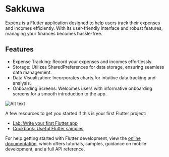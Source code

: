 # Sakkuwa

Expenz is a Flutter application designed to help users track their expenses and incomes efficiently. With its user-friendly interface and robust features, managing your finances becomes hassle-free.

## Features
* Expense Tracking: Record your expenses and incomes effortlessly.
* Storage: Utilizes SharedPreferences for data storage, ensuring seamless data management.
* Data Visualization: Incorporates charts for intuitive data tracking and analysis.
* Onboarding Screens: Welcomes users with informative onboarding screens for a smooth introduction to the app.

![Alt text]()


A few resources to get you started if this is your first Flutter project:

- [Lab: Write your first Flutter app](https://docs.flutter.dev/get-started/codelab)
- [Cookbook: Useful Flutter samples](https://docs.flutter.dev/cookbook)

For help getting started with Flutter development, view the
[online documentation](https://docs.flutter.dev/), which offers tutorials,
samples, guidance on mobile development, and a full API reference.
